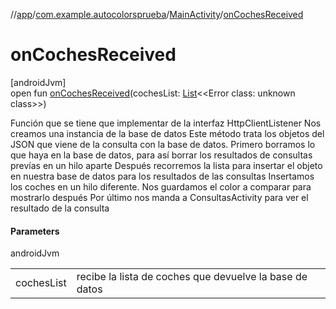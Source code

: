 //[app](../../../index.md)/[com.example.autocolorsprueba](../index.md)/[MainActivity](index.md)/[onCochesReceived](on-coches-received.md)

# onCochesReceived

[androidJvm]\
open fun [onCochesReceived](on-coches-received.md)(cochesList: [List](https://kotlinlang.org/api/latest/jvm/stdlib/kotlin.collections/-list/index.html)&lt;&lt;Error class: unknown class&gt;&gt;)

Función que se tiene que implementar de la interfaz HttpClientListener Nos creamos una instancia de la base de datos Este método trata los objetos del JSON que viene de la consulta con la base de datos. Primero borramos lo que haya en la base de datos, para así borrar los resultados de consultas prevías en un hilo aparte Después recorremos la lista para insertar el objeto en nuestra base de datos para los resultados de las consultas Insertamos los coches en un hilo diferente. Nos guardamos el color a comparar para mostrarlo después Por último nos manda a ConsultasActivity para ver el resultado de la consulta

#### Parameters

androidJvm

| | |
|---|---|
| cochesList | recibe la lista de coches que devuelve la base de datos |
